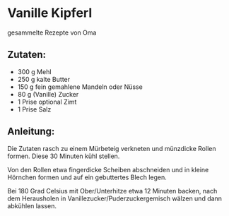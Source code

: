 Vanille Kipferl
===
gesammelte Rezepte von Oma

Zutaten:
---
- 300 g Mehl
- 250 g kalte Butter
- 150 g fein gemahlene Mandeln oder Nüsse
- 80 g (Vanille) Zucker
- 1 Prise optional Zimt
- 1 Prise Salz

Anleitung:
---
Die Zutaten rasch zu einem Mürbeteig verkneten und münzdicke Rollen formen. Diese 30 Minuten kühl stellen.

Von den Rollen etwa fingerdicke Scheiben abschneiden und in kleine Hörnchen formen und auf ein gebuttertes Blech legen.

Bei 180 Grad Celsius mit Ober/Unterhitze etwa 12 Minuten backen, nach dem Herausholen in Vanillezucker/Puderzuckergemisch wälzen und dann abkühlen lassen.
